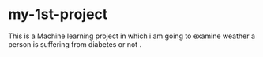 # my-1st-project
This is a Machine learning project in which i am going to examine weather a person is suffering from diabetes or not .
